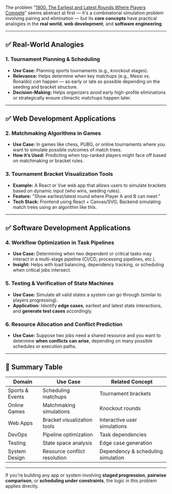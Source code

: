 The problem "[1900. The Earliest and Latest Rounds Where Players Compete](https://leetcode.com/problems/the-earliest-and-latest-rounds-where-players-compete/)" seems abstract at first — it's a combinatorial simulation problem involving pairing and elimination — but its **core concepts** have practical analogies in the **real world**, **web development**, and **software engineering**.

---

## ✅ Real-World Analogies

### 1. **Tournament Planning & Scheduling**

* **Use Case:** Planning sports tournaments (e.g., knockout stages).
* **Relevance:** Helps determine when key matchups (e.g., Messi vs. Ronaldo) *can* happen — as early or late as possible depending on the seeding and bracket structure.
* **Decision-Making:** Helps organizers avoid early high-profile eliminations or strategically ensure climactic matchups happen later.

---

## ✅ Web Development Applications

### 2. **Matchmaking Algorithms in Games**

* **Use Case:** In games like chess, PUBG, or online tournaments where you want to simulate possible outcomes of match trees.
* **How it’s Used:** Predicting when top-ranked players might face off based on matchmaking or bracket rules.

### 3. **Tournament Bracket Visualization Tools**

* **Example:** A React or Vue web app that allows users to simulate brackets based on dynamic input (who wins, seeding rules).
* **Feature:** "Show earliest/latest round where Player A and B can meet."
* **Tech Stack:** Frontend using React + Canvas/SVG; Backend simulating match trees using an algorithm like this.

---

## ✅ Software Development Applications

### 4. **Workflow Optimization in Task Pipelines**

* **Use Case:** Determining when two dependent or critical tasks may interact in a multi-stage pipeline (CI/CD, processing pipelines, etc.).
* **Insight:** Helps with load balancing, dependency tracking, or scheduling when critical jobs intersect.

### 5. **Testing & Verification of State Machines**

* **Use Case:** Simulate all valid states a system can go through (similar to players progressing).
* **Application:** Identify **edge cases**, earliest and latest state interactions, and **generate test cases** accordingly.

### 6. **Resource Allocation and Conflict Prediction**

* **Use Case:** Suppose two jobs need a shared resource and you want to determine **when conflicts can arise**, depending on many possible schedules or execution paths.

---

## 🧠 Summary Table

| Domain          | Use Case                     | Related Concept                    |
| --------------- | ---------------------------- | ---------------------------------- |
| Sports & Events | Scheduling matchups          | Tournament brackets                |
| Online Games    | Matchmaking simulations      | Knockout rounds                    |
| Web Apps        | Bracket visualization tools  | Interactive user simulations       |
| DevOps          | Pipeline optimization        | Task dependencies                  |
| Testing         | State space analysis         | Edge case generation               |
| System Design   | Resource conflict resolution | Dependency & scheduling simulation |

---

If you're building any app or system involving **staged progression**, **pairwise comparison**, or **scheduling under constraints**, the logic in this problem applies directly.

